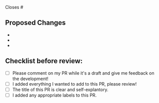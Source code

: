 <!-- Note which issues are linked to this pull request (PR) -->
<!-- If this PR is enough to close them you can write something like "Closes #10 and closes #12" -->
<!-- If you just want to reference them without closing them, you can add something like "References #10" -->
Closes #

<!--Structure the Issue how you think is best, but here is a suggestion:-->

<!-- Add a short description of the PR here - what you have changed and why -->

## Proposed Changes
<!-- List major changes here, so that the reviewers can have a bit more context -->
  -
  -
  -

## Checklist before review:
<!-- You're invited to open a draft PR so people can see what you are working on sooner -->
- [ ] Please comment on my PR while it's a draft and give me feedback on the development!
- [ ] I added everything I wanted to add to this PR, please review!
- [ ] The title of this PR is clear and self-explantory.
- [ ] I added any appropriate labels to this PR.

